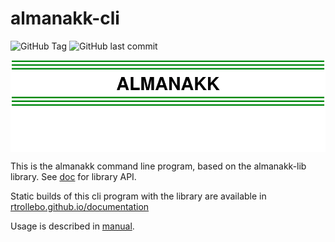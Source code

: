 # almanakk-cli

![GitHub Tag](https://img.shields.io/github/v/tag/rtrollebo/almanakk-cli)
![GitHub last commit](https://img.shields.io/github/last-commit/rtrollebo/almanakk-cli)

<img align="center" src="assets/almanakk.svg">

This is the almanakk command line program, based on the almanakk-lib library. See [doc](doc/index.html) for library API. 

Static builds of this cli program with the library are available in [rtrollebo.github.io/documentation](https://rtrollebo.github.io/documentation/)

Usage is described in [manual](manual.md). 